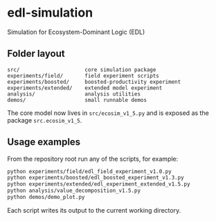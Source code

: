 # edl-simulation

Simulation for Ecosystem-Dominant Logic (EDL)

## Folder layout

```
src/                     core simulation package
experiments/field/       field experiment scripts
experiments/boosted/     boosted-productivity experiment
experiments/extended/    extended model experiment
analysis/                analysis utilities
demos/                   small runnable demos
```

The core model now lives in `src/ecosim_v1_5.py` and is exposed as the
package `src.ecosim_v1_5`.

## Usage examples

From the repository root run any of the scripts, for example:

```bash
python experiments/field/edl_field_experiment_v1.0.py
python experiments/boosted/edl_boosted_experiment_v1.3.py
python experiments/extended/edl_experiment_extended_v1.5.py
python analysis/value_decomposition_v1.5.py
python demos/demo_plot.py
```

Each script writes its output to the current working directory.
